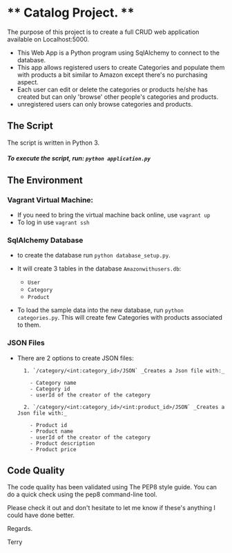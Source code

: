 # ** Catalog Project. **

 The purpose of this project is to create a full CRUD web application available on Localhost:5000.
 - This Web App is a Python program using SqlAlchemy to connect to the database.
 - This app allows registered users to create Categories and populate them with products a bit similar to Amazon except there's no purchasing aspect.
 - Each user can edit or delete the categories or products he/she has created but can only 'browse' other people's categories and products.
 - unregistered users can only browse categories and products.

## **The Script**

The script is written in Python 3.

##### To execute the script, run: `python application.py`

## **The Environment**

### Vagrant Virtual Machine:

  - If you need to bring the virtual machine back online, use `vagrant up`
  - To log in use `vagrant ssh`

### SqlAlchemy Database

  - to create the database run `python database_setup.py`.

  - It will create 3 tables in the database `Amazonwithusers.db`:

    - `User`
    - `Category`
    - `Product`

  - To load the sample data into the new database, run `python categories.py`.
    This will create few Categories with products associated to them.

### JSON Files      

  - There are 2 options to create JSON files:

          1. `/category/<int:category_id>/JSON` _Creates a Json file with:_

            - Category name
            - Category id
            - userId of the creator of the category

          2. `/category/<int:category_id>/<int:product_id>/JSON` _Creates a Json file with:_

            - Product id
            - Product name
            - userId of the creator of the category
            - Product description
            - Product price


## Code Quality

The code quality has been validated using The PEP8 style guide. You can do a quick check using the pep8 command-line tool.

Please check it out and don't hesitate to let me know if these's anything I could have done better.

Regards.

Terry
